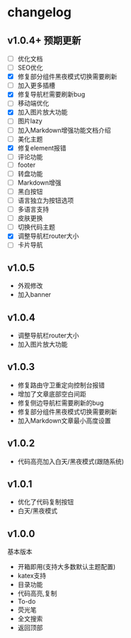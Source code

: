 # changelog
## v1.0.4+ 预期更新
- [ ] 优化文档
- [ ] SEO优化
- [x] 修复部分组件黑夜模式切换需要刷新
- [ ] 加入更多插槽
- [x] 修复导航栏需要刷新bug
- [ ] 移动端优化
- [x] 加入图片放大功能
- [ ] 图片lazy
- [ ] 加入Markdown增强功能文档介绍 
- [ ] 美化主题
- [x] 修复element报错
- [ ] 评论功能
- [ ] footer
- [ ] 转盘功能
- [ ] Markdown增强
- [ ] 黑白按钮
- [ ] 语言独立为按钮选项
- [ ] 多语言支持
- [ ] 皮肤更换
- [ ] 切换代码主题
- [x] 调整导航栏router大小
- [ ] 卡片导航
## v1.0.5
- 外观修改
- 加入banner
## v1.0.4
- 调整导航栏router大小
- 加入图片放大功能
  
## v1.0.3
- 修复路由守卫重定向控制台报错
- 增加了文章底部空白间距
- 修复侧边导航栏需要刷新的bug
- 修复部分组件黑夜模式切换需要刷新
- 加入Markdown文章最小高度设置

## v1.0.2
- 代码高亮加入白天/黑夜模式(跟随系统)

## v1.0.1
- 优化了代码复制按钮
- 白天/黑夜模式

## v1.0.0
基本版本
- 开箱即用(支持大多数默认主题配置)
- katex支持
- 目录功能
- 代码高亮,复制
- To-do
- 荧光笔
- 全文搜索
- 返回顶部